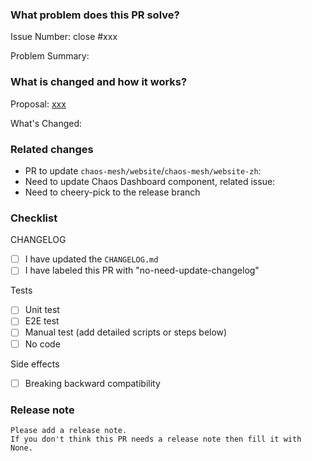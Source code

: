 <!--
Thank you for contributing to Chaos Mesh!

If you haven't already, please read Chaos Mesh's [CONTRIBUTING](https://github.com/chaos-mesh/chaos-mesh/blob/master/CONTRIBUTING.md) document.

If you're unsure about anything, just ask; somebody should be along to answer within a day or two.

PR Title Format:
1. module [, module2, module3]: what's changed
2. *: what's changed
-->

### What problem does this PR solve?

Issue Number: close #xxx <!-- REMOVE this line if no issue to close -->

Problem Summary:

### What is changed and how it works?

Proposal: [xxx](url) <!-- REMOVE this line if not applicable -->

What's Changed:

### Related changes

* PR to update `chaos-mesh/website`/`chaos-mesh/website-zh`:
* Need to update Chaos Dashboard component, related issue:
* Need to cheery-pick to the release branch

### Checklist
<!-- Remove the items that are not applicable. -->

CHANGELOG

<!-- Must include at least one of them. -->

- [ ] I have updated the `CHANGELOG.md`
- [ ] I have labeled this PR with "no-need-update-changelog"

Tests
<!-- At least one of them must be included. -->

- [ ] Unit test
- [ ] E2E test
- [ ] Manual test (add detailed scripts or steps below)
- [ ] No code

Side effects

- [ ] Breaking backward compatibility

### Release note <!-- bugfixes or new feature need a release note -->

```release-note
Please add a release note.
If you don't think this PR needs a release note then fill it with None.
```
